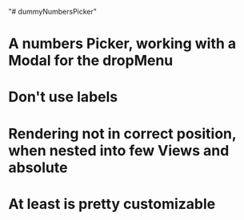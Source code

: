 "# dummyNumbersPicker" 

# A numbers Picker, working with a Modal for the dropMenu
# Don't use labels
# Rendering not in correct position, when nested into few Views and absolute
# At least is pretty customizable
